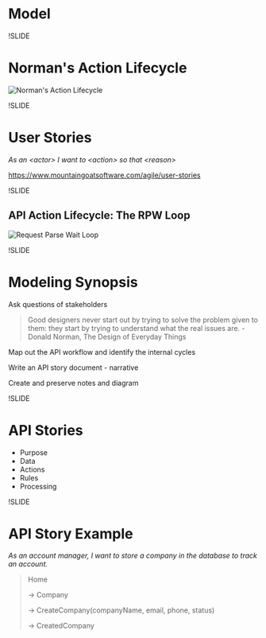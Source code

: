 # Model

!SLIDE

# Norman's Action Lifecycle

![Norman's Action Lifecycle](images/normans-action-lifecycle.png)

!SLIDE

# User Stories

*As an \<actor> I want to \<action> so that \<reason>*

https://www.mountaingoatsoftware.com/agile/user-stories

!SLIDE

## API Action Lifecycle: The RPW Loop

![Request Parse Wait Loop](images/request-parse-wait.png)

!SLIDE

# Modeling Synopsis

Ask questions of stakeholders

> Good designers never start out by trying to solve the problem given to them: they start by trying to understand what the real issues are. - Donald Norman, The Design of Everyday Things

Map out the API workflow and identify the internal cycles

Write an API story document - narrative

Create and preserve notes and diagram

!SLIDE

# API Stories

- Purpose
- Data
- Actions
- Rules
- Processing

!SLIDE

# API Story Example

*As an account manager, I want to store a company in the database to track an account.*

> Home
>
> -> Company
>
> -> CreateCompany(companyName, email, phone, status)
>
> -> CreatedCompany
